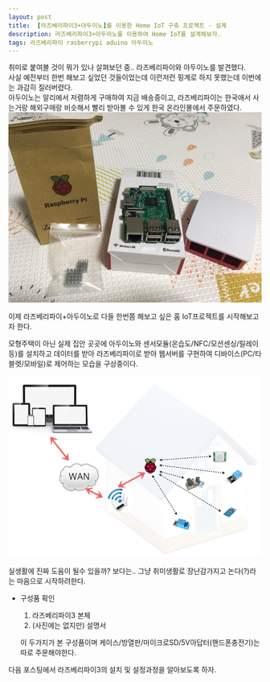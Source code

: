 ```yaml
--- 
layout: post
title:  [라즈베리파이3+아두이노]를 이용한 Home IoT 구축 프로젝트 - 설계
description: 라즈베리파이3+아두이노를 이용하여 Home IoT를 설계해보자.
tags: 라즈베리파이 rasberrypi aduino 아두이노
---
```


취미로 붙여볼 것이 뭐가 있나 살펴보던 중.. 라즈베리파이와 아두이노를 발견했다.   
사실 예전부터 한번 해보고 싶었던 것들이었는데 이런저런 핑계로 하지 못했는데 이번에는 과감히 질러버렸다.  
아두이노는 알리에서 저렴하게 구매하여 지금 배송중이고, 라즈베리파이는 한국애서 사는거랑 해외구매랑 비슷해서 빨리 받아볼 수 있게 한국 온라인몰에서 주문하였다.
![](https://github.com/adahnlim/adahnlim.github.io/blob/master/images/rasberry-1.JPG?raw=true)

이제 라즈베리파이+아두이노로 다들 한번쯤 해보고 싶은 홈 IoT프로젝트를 시작해보고자 한다.

모형주택이 아닌 실제 집안 곳곳에 아두이노와 센서모듈(온습도/NFC/모션센싱/릴레이 등)를 설치하고 데이터를 받아 라즈베리파이로 받아 웹서버를 구현하여 디바이스(PC/타블렛/모바일)로 제어하는 모습을 구상중이다.

![](https://github.com/adahnlim/adahnlim.github.io/blob/master/images/rasberry-2.png?raw=true)

실생활에 진짜 도움이 될수 있을까? 보다는.. 그냥 취미생활로 장난감가지고 논다(?)라는 마음으로 시작하려한다.   

- 구성품 확인

    1. 라즈베리파이3 본체
    2. (사진에는 없지만) 설명서
    
    이 두가지가 본 구성품이며 케이스/방열판/마이크로SD/5V아답터(핸드폰충전기)는 따로 주문해야한다.

다음 포스팅에서 라즈베리파이3의 설치 및 설정과정을 알아보도록 하자.